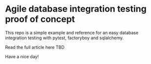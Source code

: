 # Agile database integration testing proof of concept

This repo is a simple example and reference for an easy database integration testing with pytest, factoryboy and sqlalchemy.

Read the full article here TBD

Have a nice day!
